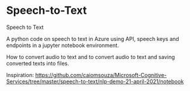 # Speech-to-Text

Speech to Text

A python code on speech to text in Azure using API, speech keys and endpoints in a jupyter notebook environment.

How to convert audio to text and to convert audio to text and saving converted texts into files.

Inspiration: https://github.com/caiomsouza/Microsoft-Cognitive-Services/tree/master/speech-to-text/nlp-demo-21-april-2021/notebook
